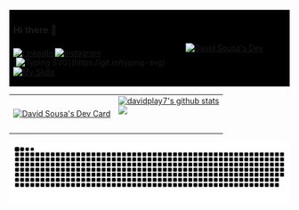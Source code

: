 <table  style="border:none; position: relative; background-color: black;">
    <tr>
      <td>
        
### Hi there 👋
###
[![LinkedIn](https://img.shields.io/badge/LinkedIn-000?style=for-the-badge&logo=linkedin&logoColor=0E76A8)](https://www.linkedin.com/in/david-sousa-da-silva/)
[![Instagram](https://img.shields.io/badge/Instagram-000?style=for-the-badge&logo=instagram)](https://www.instagram.com/davidsousa.dev/)          
[![Typing SVG](https://readme-typing-svg.demolab.com/?lines=Full+Stack+Developer+Jr.)](https://git.io/typing-svg)
[![My Skills](https://skillicons.dev/icons?i=html,css,js,python,php,nodejs,java,react)](https://skillicons.dev)
      </td>
      <td width="180">
        <a href="https://github.com/davidplay7">
          <img src="https://www.tramaweb.com.br/wp-content/uploads/2019/10/f6719fd6-tenor.gif" width="200" alt="David Sousa's Dev"/>
        </a>
      </td>
    </tr>
</table>



<table cellspacing="0" cellpadding="0" style="width: fit-content; border:0; max-width: fit-content">
        <tr>
                <td>
                        <a href="https://app.daily.dev/davidplay7">
                                <img src="https://api.daily.dev/devcards/2d7ef0c6132e4f9aabb9c817d8867029.png?r=gsg" width="500" alt="David Sousa's Dev Card"/>
                        </a>
                </td>
                <td>
                        <table style="width: fit-content; border:0;">
                                <tr>
                                        <a href="https://github.com/davidplay7">
                                               <img src="https://github-readme-stats.vercel.app/api?username=davidplay7&show_icons=true&theme=radical&include_all_commits=true"
                                                        alt="davidplay7's github stats" width="500"/>
                                        </a> 
                                </tr>
                          <br/>
                                <tr> 
                                              <a href="https://github.com/davidplay7">
                                                                   <img src="https://github-readme-stats.vercel.app/api/top-langs/?username=davidplay7&layout=donut&theme=dark&hide_border=true&langs_count=6"
                                                                          width="500" /></a>
                                </tr>
                        </table>
                </td>
        </tr>
</table>
<img src="snake.svg" alt="Snake animation" />
